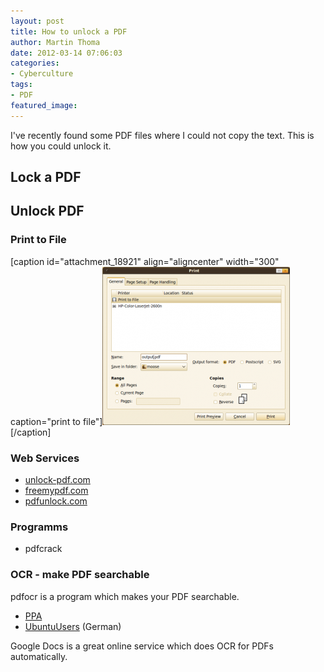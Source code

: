 ```yaml
---
layout: post
title: How to unlock a PDF
author: Martin Thoma
date: 2012-03-14 07:06:03
categories: 
- Cyberculture
tags:
- PDF
featured_image: 
---
```

I've recently found some PDF files where I could not copy the text. This is how you could unlock it.

<h2>Lock a PDF</h2>

<h2>Unlock PDF</h2>
<h3>Print to File</h3>
[caption id="attachment_18921" align="aligncenter" width="300" caption="print to file"]<a href="../images/2012/03/print-to-file.png"><img src="../images/2012/03/print-to-file-300x253.png" alt="print to file" title="print to file" width="300" height="253" class="size-medium wp-image-18921" /></a>[/caption]

<h3>Web Services</h3>
<ul>
  <li><a href="http://www.unlock-pdf.com/">unlock-pdf.com</a></li>
  <li><a href="http://freemypdf.com/">freemypdf.com</a></li>
  <li><a href="http://www.pdfunlock.com/">pdfunlock.com</a></li>
</ul>

<h3>Programms</h3>
<ul>
  <li>pdfcrack</li>
</ul>

<h3>OCR - make PDF searchable</h3>
pdfocr is a program which makes your PDF searchable.
<ul>
  <li><a href="https://launchpad.net/~gezakovacs/+archive/pdfocr">PPA</a></li>
  <li><a href="http://wiki.ubuntuusers.de/pdfocr">UbuntuUsers</a> (German)</li>
</ul>

Google Docs is a great online service which does OCR for PDFs automatically.
